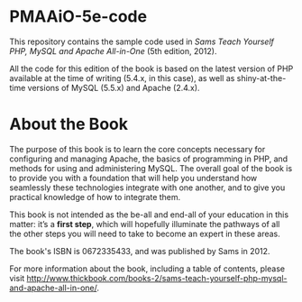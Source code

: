 PMAAiO-5e-code
==============

This repository contains the sample code used in *Sams Teach Yourself PHP, MySQL and Apache All-in-One* (5th edition, 2012).

All the code for this edition of the book is based on the latest version of PHP available at the time of writing (5.4.x, in this case), as well as shiny-at-the-time versions of MySQL (5.5.x) and Apache (2.4.x). 

About the Book
==============
The purpose of this book is to learn the core concepts necessary for configuring and managing Apache, the basics of programming in PHP, and methods for using and administering MySQL. The overall goal of the book is to provide you with a foundation that will help you understand how seamlessly these technologies integrate with one another, and to give you practical knowledge of how to integrate them. 

This book is not intended as the be-all and end-all of your education in this matter: it’s a **first step**, which will hopefully illuminate the pathways of all the other steps you will need to take to become an expert in these areas.

The book's ISBN is 0672335433, and was published by Sams in 2012.

For more information about the book, including a table of contents, please visit http://www.thickbook.com/books-2/sams-teach-yourself-php-mysql-and-apache-all-in-one/.
